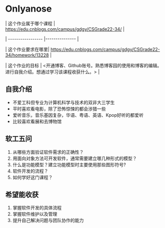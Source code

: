 # Onlyanose
| 这个作业属于哪个课程 | https://edu.cnblogs.com/campus/gdgy/CSGrade22-34/ |

| ----------------- |--------------- |

| 这个作业要求在哪里| https://edu.cnblogs.com/campus/gdgy/CSGrade22-34/homework/13228 |

| 这个作业的目标 | <开通博客、Github账号。熟悉博客园的使用和博客的编辑。进行自我介绍。想通过学习该课程收获什么。> |

## 自我介绍

- 不爱工科但专业为计算机科学与技术的双非大三学生
- 平时喜欢看电影，除了恐怖惊悚的都会涉猎一些
- 爱听音乐，音乐基因复杂，华语、粤语、英语、Kpop好听的都爱听
- 比较喜欢看展和去博物馆

## 软工五问

1. 从哪些方面验证软件需求的正确性？
2. 用面向对象方法可开发软件，通常需要建立哪几种形式的模型？
3. 什么是功能模型？建立功能模型时主要使用那些图形符号?
4. 软件开发的流程？
5. 如何学好这门课程？

## 希望能收获

1. 掌握软件开发的具体流程
2. 掌握软件维护以及管理
3. 提升自己解决问题与团队协作的能力
